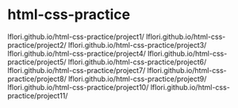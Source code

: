 # html-css-practice

lflori.github.io/html-css-practice/project1/
lflori.github.io/html-css-practice/project2/
lflori.github.io/html-css-practice/project3/
lflori.github.io/html-css-practice/project4/
lflori.github.io/html-css-practice/project5/
lflori.github.io/html-css-practice/project6/
lflori.github.io/html-css-practice/project7/
lflori.github.io/html-css-practice/project8/
lflori.github.io/html-css-practice/project9/
lflori.github.io/html-css-practice/project10/
lflori.github.io/html-css-practice/project11/

